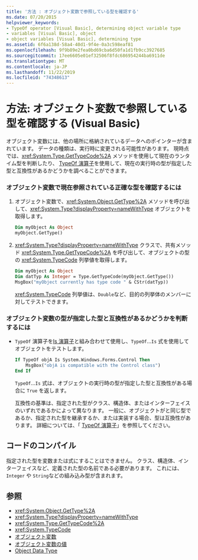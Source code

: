 ```yaml
---
title: '方法 : オブジェクト変数で参照している型を確認する'
ms.date: 07/20/2015
helpviewer_keywords:
- TypeOf operator [Visual Basic], determining object variable type
- variables [Visual Basic], object
- object variables [Visual Basic], determining type
ms.assetid: 6f6a138d-58a4-40d1-9f4e-0a3c598eaf81
ms.openlocfilehash: 9f9b89e2fea0bd69cba6d50fa1d1fb9cc3927685
ms.sourcegitcommit: 17ee6605e01ef32506f8fdc686954244ba6911de
ms.translationtype: MT
ms.contentlocale: ja-JP
ms.lasthandoff: 11/22/2019
ms.locfileid: "74348613"
---
```

# <a name="how-to-determine-what-type-an-object-variable-refers-to-visual-basic"></a>方法: オブジェクト変数で参照している型を確認する (Visual Basic)

オブジェクト変数には、他の場所に格納されているデータへのポインターが含まれています。 データの種類は、実行時に変更される可能性があります。 現時点では、<xref:System.Type.GetTypeCode%2A> メソッドを使用して現在のランタイム型を判断したり、 [TypeOf 演算子](../../../../visual-basic/language-reference/operators/typeof-operator.md)を使用して、現在の実行時の型が指定した型と互換性があるかどうかを調べることができます。

### <a name="to-determine-the-exact-type-an-object-variable-currently-refers-to"></a>オブジェクト変数で現在参照されている正確な型を確認するには

1. オブジェクト変数で、<xref:System.Object.GetType%2A> メソッドを呼び出して、<xref:System.Type?displayProperty=nameWithType> オブジェクトを取得します。

    ```vb
    Dim myObject As Object
    myObject.GetType()
    ```

2. <xref:System.Type?displayProperty=nameWithType> クラスで、共有メソッド <xref:System.Type.GetTypeCode%2A> を呼び出して、オブジェクトの型の <xref:System.TypeCode> 列挙値を取得します。

    ```vb
    Dim myObject As Object
    Dim datTyp As Integer = Type.GetTypeCode(myObject.GetType())
    MsgBox("myObject currently has type code " & CStr(datTyp))
    ```

    <xref:System.TypeCode> 列挙値は、`Double`など、目的の列挙体のメンバーに対してテストできます。

### <a name="to-determine-whether-an-object-variables-type-is-compatible-with-a-specified-type"></a>オブジェクト変数の型が指定した型と互換性があるかどうかを判断するには

- `TypeOf` 演算子を[Is 演算子](../../../../visual-basic/language-reference/operators/is-operator.md)と組み合わせて使用し、`TypeOf`...`Is` 式を使用してオブジェクトをテストします。

    ```vb
    If TypeOf objA Is System.Windows.Forms.Control Then
        MsgBox("objA is compatible with the Control class")
    End If
    ```

    `TypeOf`...`Is` 式は、オブジェクトの実行時の型が指定した型と互換性がある場合に `True` を返します。

    互換性の基準は、指定された型がクラス、構造体、またはインターフェイスのいずれであるかによって異なります。 一般に、オブジェクトがと同じ型であるか、指定された型を継承するか、または実装する場合、型は互換性があります。 詳細については、「 [TypeOf 演算子](../../../../visual-basic/language-reference/operators/typeof-operator.md)」を参照してください。

## <a name="compiling-the-code"></a>コードのコンパイル

指定された型を変数または式にすることはできません。 クラス、構造体、インターフェイスなど、定義された型の名前である必要があります。 これには、`Integer` や `String`などの組み込み型が含まれます。

## <a name="see-also"></a>参照

- <xref:System.Object.GetType%2A>
- <xref:System.Type?displayProperty=nameWithType>
- <xref:System.Type.GetTypeCode%2A>
- <xref:System.TypeCode>
- [オブジェクト変数](../../../../visual-basic/programming-guide/language-features/variables/object-variables.md)
- [オブジェクト変数の値](../../../../visual-basic/programming-guide/language-features/variables/object-variable-values.md)
- [Object Data Type](../../../../visual-basic/language-reference/data-types/object-data-type.md)
